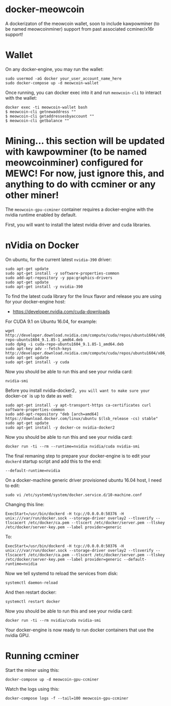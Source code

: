 # docker-meowcoin

A dockerizaton of the meowcoin wallet, soon to include kawpowminer (to be named meowcoinminer) support from past associated ccminer/x16r support!

# Wallet

On any docker-engine, you may run the wallet:

    sudo usermod -aG docker your_user_account_name_here
    sudo docker-compose up -d meowcoin-wallet

Once running, you can docker exec into it and run `meowcoin-cli` to interact with the wallet:

    docker exec -ti meowcoin-wallet bash
    $ meowcoin-cli getnewaddress ""
    $ meowcoin-cli getaddressesbyaccount ""
    $ meowcoin-cli getbalance ""

# Mining... this section will be updated with kawpowminer (to be named meowcoinminer) configured for MEWC! For now, just ignore this, and anything to do with ccminer or any other miner! 

The `meowcoin-gpu-ccminer` container requires a docker-engine with the nvidia runtime enabled by default.

First, you will want to install the latest nvidia driver and cuda libraries.

# nVidia on Docker

On ubuntu, for the current latest `nvidia-390` driver:

    sudo apt-get update
    sudo apt-get install -y software-properties-common 
    sudo add-apt-repository -y ppa:graphics-drivers
    sudo apt-get update
    sudo apt-get install -y nvidia-390

To find the latest cuda library for the linux flavor and release you are using for your docker-engine host:

- https://developer.nvidia.com/cuda-downloads

For CUDA 9.1 on Ubuntu 16.04, for example:

    wget http://developer.download.nvidia.com/compute/cuda/repos/ubuntu1604/x86_64/cuda-repo-ubuntu1604_9.1.85-1_amd64.deb
    sudo dpkg -i cuda-repo-ubuntu1604_9.1.85-1_amd64.deb
    sudo apt-key adv --fetch-keys http://developer.download.nvidia.com/compute/cuda/repos/ubuntu1604/x86_64/7fa2af80.pub
    sudo apt-get update
    sudo apt-get install -y cuda

Now you should be able to run this and see your nvidia card:

    nvidia-smi

Before you install nvidia-docker2`, you will want to make sure your `docker-ce` is up to date as well:

    sudo apt-get install -y apt-transport-https ca-certificates curl software-properties-common
    sudo add-apt-repository "deb [arch=amd64] https://download.docker.com/linux/ubuntu $(lsb_release -cs) stable"
    sudo apt-get update
    sudo apt-get install -y docker-ce nvidia-docker2

Now you should be able to run this and see your nvidia card:

    docker run -ti --rm --runtime=nvidia nvidia/cuda nvidia-smi

The final remaning step to prepare your docker-engine is to edit your `dockerd` startup script and add this to the end:

    --default-runtime=nvidia

On a docker-machine generic driver provisioned ubuntu 16.04 host, I need to edit:

    sudo vi /etc/systemd/system/docker.service.d/10-machine.conf

Changing this line:

    ExecStart=/usr/bin/dockerd -H tcp://0.0.0.0:50376 -H unix:///var/run/docker.sock --storage-driver overlay2 --tlsverify --tlscacert /etc/docker/ca.pem --tlscert /etc/docker/server.pem --tlskey /etc/docker/server-key.pem --label provider=generic

To:

    ExecStart=/usr/bin/dockerd -H tcp://0.0.0.0:50376 -H unix:///var/run/docker.sock --storage-driver overlay2 --tlsverify --tlscacert /etc/docker/ca.pem --tlscert /etc/docker/server.pem --tlskey /etc/docker/server-key.pem --label provider=generic --default-runtime=nvidia

Now we tell systemd to reload the services from disk:

    systemctl daemon-reload

And then restart docker:

    systemctl restart docker

Now you should be able to run this and see your nvidia card:

    docker run -ti --rm nvidia/cuda nvidia-smi

Your docker-engine is now ready to run docker containers that use the nvidia GPU.

# Running ccminer

Start the miner using this:

    docker-compose up -d meowcoin-gpu-ccminer

Watch the logs using this:

    docker-compose logs -f --tail=100 meowcoin-gpu-ccminer

